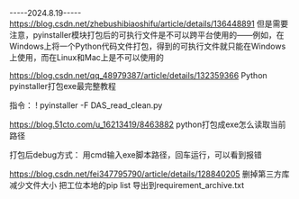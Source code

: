 -----2024.8.19-----
https://blog.csdn.net/zhebushibiaoshifu/article/details/136448891
但是需要注意，pyinstaller模块打包后的可执行文件是不可以跨平台使用的——例如，在Windows上将一个Python代码文件打包，得到的可执行文件就只能在Windows上使用，而在Linux和Mac上是不可以使用的


https://blog.csdn.net/qq_48979387/article/details/132359366
Python pyinstaller打包exe最完整教程

指令：
! pyinstaller -F  DAS_read_clean.py


https://blog.51cto.com/u_16213419/8463882
python打包成exe怎么读取当前路径


打包后debug方式：
用cmd输入exe脚本路径，回车运行，可以看到报错


https://blog.csdn.net/fei347795790/article/details/128840205
删掉第三方库减少文件大小
把工位本地的pip list 导出到requirement_archive.txt



